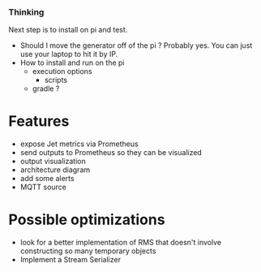 ### Thinking

Next step is to install on pi and test.

- Should I move the generator off of the pi ?  Probably yes.  You can just use your laptop to hit it by IP.
- How to install and run on the pi
  - execution options
    - scripts
  - gradle ?



# Features

- expose Jet metrics via Prometheus
- send outputs to Prometheus so they can be visualized
- output visualization
- architecture diagram
- add some alerts
- MQTT source

# Possible optimizations
- look for a better implementation of RMS that doesn't involve constructing so many temporary objects
- Implement a Stream Serializer


